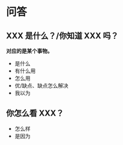 # 问答

## XXX 是什么？/你知道 XXX 吗？

**对应的是某个事物。**

- 是什么
- 有什么用
- 怎么用
- 优/缺点、缺点怎么解决
- 我以为

## 你怎么看 XXX？

- 怎么样
- 是因为
